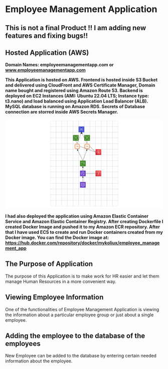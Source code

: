 # Employee Management Application

## This is not a final Product !! I am adding new features and fixing bugs!!

## Hosted Application (AWS)

**Domain Names: employeemanagementapp.com or www.employeemanagementapp.com**

**This Application is hosted on AWS. Frontend is hosted inside S3 Bucket and delivered using CloudFront and AWS Certificate Manager, Domain name bought and registered using Amazon Route 53. 
Backend is deployed on EC2 Instances (AMI: Ubuntu 22.04 LTS; Instance type: t3.nano) and load balanced using Application Load Balancer (ALB). 
MySQL database is running on Amazon RDS. Secrets of Database connection are storred inside AWS Secrets Manager.**

![Alt text](Employee%20Management%20App%20Infrastructure.png "Infrastructure Scheme of Application.")

**I had also deployed the application using Amazon Elastic Container Service and Amazon Elastic Container Registry.
After creating Dockerfile I created Docker Image and pushed it to my Amazon ECR repository.
After that I have used ECS to create and run Docker containers created from my Docker image.
You can find the Docker image at: https://hub.docker.com/repository/docker/mykoliux/employee_management_app**

## The Purpose of Application

The purpose of this Application is to make work for HR easier and let them manage Human Resources in a more convenient way.

## Viewing Employee Information

One of the functionalities of Employee Management Application is viewing the information about a particular employee group or just about a single employee.


## Adding the employee to the database of the employees

New Employee can be added to the database by entering certain needed information about the employee.
